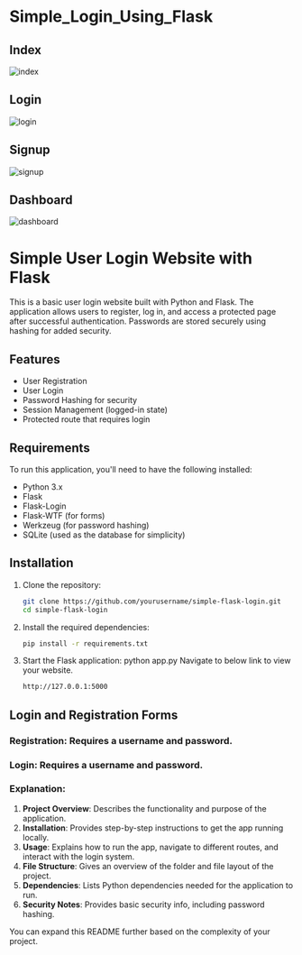 # Simple_Login_Using_Flask
## Index
![index](https://github.com/user-attachments/assets/9ffda3a4-b5b2-4939-9051-2fe37be3a87f)
## Login
![login](https://github.com/user-attachments/assets/18a8e325-e1d5-4ca8-8bf3-1d17180c8cea)
## Signup
![signup](https://github.com/user-attachments/assets/82e05c5c-bdcc-4391-9cfb-876c953977e1)
## Dashboard
![dashboard](https://github.com/user-attachments/assets/f075d479-b7d6-4c86-84c7-23bfe5340901)

# Simple User Login Website with Flask

This is a basic user login website built with Python and Flask. The application allows users to register, log in, and access a protected page after successful authentication. Passwords are stored securely using hashing for added security.

## Features

- User Registration
- User Login
- Password Hashing for security
- Session Management (logged-in state)
- Protected route that requires login

## Requirements

To run this application, you'll need to have the following installed:

- Python 3.x
- Flask
- Flask-Login
- Flask-WTF (for forms)
- Werkzeug (for password hashing)
- SQLite (used as the database for simplicity)

## Installation

1. Clone the repository:

   ```bash
   git clone https://github.com/yourusername/simple-flask-login.git
   cd simple-flask-login
2. Install the required dependencies:

   ```bash 
   pip install -r requirements.txt
4. Start the Flask application:
   python app.py
   Navigate to below link to view your website.
   ```bash
   http://127.0.0.1:5000

## Login and Registration Forms
### Registration: Requires a username and password.
### Login: Requires a username and password.

### Explanation:

1. **Project Overview**: Describes the functionality and purpose of the application.
2. **Installation**: Provides step-by-step instructions to get the app running locally.
3. **Usage**: Explains how to run the app, navigate to different routes, and interact with the login system.
4. **File Structure**: Gives an overview of the folder and file layout of the project.
5. **Dependencies**: Lists Python dependencies needed for the application to run.
6. **Security Notes**: Provides basic security info, including password hashing.

You can expand this README further based on the complexity of your project.
